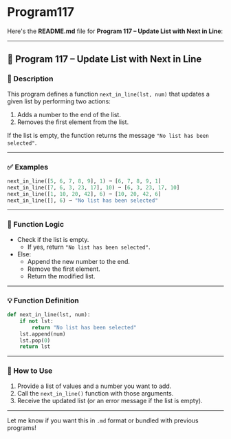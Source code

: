 # Program117
Here's the **README.md** file for **Program 117 – Update List with Next in Line**:

---

## 📘 Program 117 – Update List with Next in Line

### 📝 Description  

This program defines a function `next_in_line(lst, num)` that updates a given list by performing two actions:

1. Adds a number to the end of the list.
2. Removes the first element from the list.

If the list is empty, the function returns the message `"No list has been selected"`.

---

### ✅ Examples

```python
next_in_line([5, 6, 7, 8, 9], 1) ➞ [6, 7, 8, 9, 1]
next_in_line([7, 6, 3, 23, 17], 10) ➞ [6, 3, 23, 17, 10]
next_in_line([1, 10, 20, 42], 6) ➞ [10, 20, 42, 6]
next_in_line([], 6) ➞ "No list has been selected"
```

---

### 🧠 Function Logic

- Check if the list is empty.  
  - If yes, return `"No list has been selected"`.
- Else:
  - Append the new number to the end.
  - Remove the first element.
  - Return the modified list.

---

### 💡 Function Definition

```python
def next_in_line(lst, num):
    if not lst:
        return "No list has been selected"
    lst.append(num)
    lst.pop(0)
    return lst
```

---

### 🔁 How to Use

1. Provide a list of values and a number you want to add.
2. Call the `next_in_line()` function with those arguments.
3. Receive the updated list (or an error message if the list is empty).

---

Let me know if you want this in `.md` format or bundled with previous programs!

